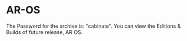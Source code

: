 # AR-OS
The Password for the archive is: "cabinate".
You can view the Editions & Builds of future release, AR OS.
